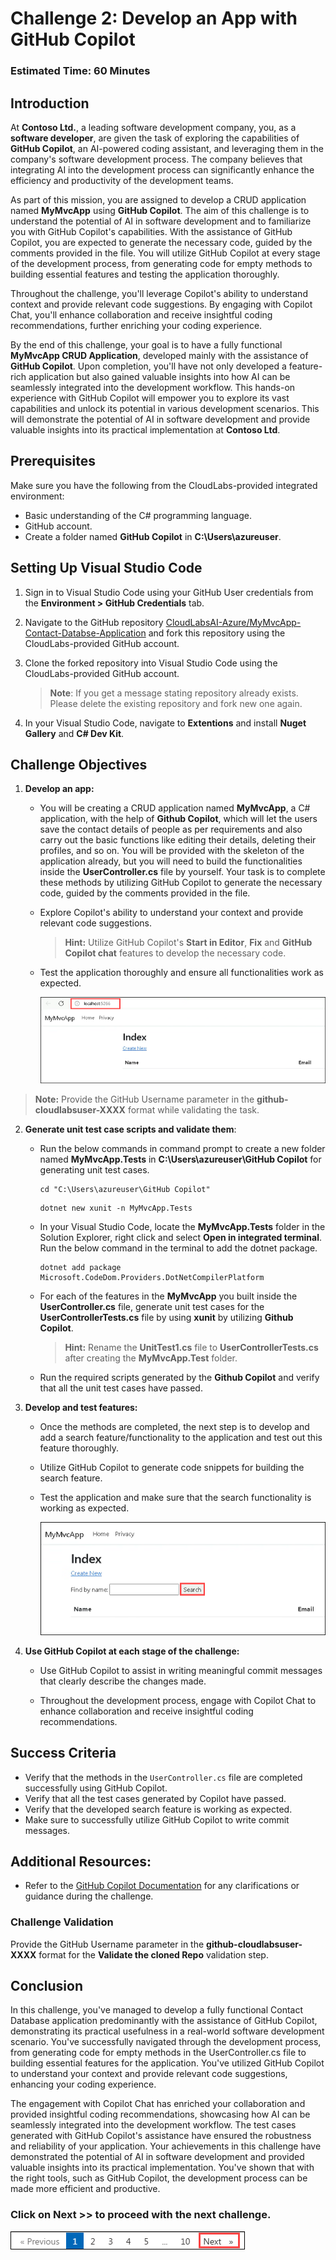 # Challenge 2: Develop an App with GitHub Copilot

### Estimated Time: 60 Minutes
  
## Introduction  

At **Contoso Ltd.**, a leading software development company, you, as a **software developer**, are given the task of exploring the capabilities of **GitHub Copilot**, an AI-powered coding assistant, and leveraging them in the company's software development process. The company believes that integrating AI into the development process can significantly enhance the efficiency and productivity of the development teams.

As part of this mission, you are assigned to develop a CRUD application named **MyMvcApp** using **GitHub Copilot**. The aim of this challenge is to understand the potential of AI in software development and to familiarize you with GitHub Copilot's capabilities. With the assistance of GitHub Copilot, you are expected to generate the necessary code, guided by the comments provided in the file. You will utilize GitHub Copilot at every stage of the development process, from generating code for empty methods to building essential features and testing the application thoroughly.

Throughout the challenge, you'll leverage Copilot's ability to understand context and provide relevant code suggestions. By engaging with Copilot Chat, you'll enhance collaboration and receive insightful coding recommendations, further enriching your coding experience.

By the end of this challenge, your goal is to have a fully functional **MyMvcApp CRUD Application**, developed mainly with the assistance of **GitHub Copilot**. Upon completion, you'll have not only developed a feature-rich application but also gained valuable insights into how AI can be seamlessly integrated into the development workflow. This hands-on experience with GitHub Copilot will empower you to explore its vast capabilities and unlock its potential in various development scenarios. This will demonstrate the potential of AI in software development and provide valuable insights into its practical implementation at **Contoso Ltd**.
  
## Prerequisites

Make sure you have the following from the CloudLabs-provided integrated environment:

- Basic understanding of the C# programming language.  
- GitHub account.
- Create a folder named **GitHub Copilot** in **C:\Users\azureuser**.

## Setting Up Visual Studio Code

1. Sign in to Visual Studio Code using your GitHub User credentials from the **Environment > GitHub Credentials** tab.

2. Navigate to the GitHub repository [CloudLabsAI-Azure/MyMvcApp-Contact-Databse-Application](https://github.com/CloudLabsAI-Azure/MyMvcApp-Contact-Databse-Application) and fork this repository using the CloudLabs-provided GitHub account.
   
3. Clone the forked repository into Visual Studio Code using the CloudLabs-provided GitHub account.

   >**Note**: If you get a message stating repository already exists. Please delete the existing repository and fork new one again.

4. In your Visual Studio Code, navigate to **Extentions** and install **Nuget Gallery** and **C# Dev Kit**.

## Challenge Objectives  

1. **Develop an app:** 

      - You will be creating a CRUD application named **MyMvcApp**, a C# application, with the help of **Github Copilot**, which will let the users save the contact details of people as per requirements and also carry out the basic functions like editing their details, deleting their profiles, and so on. You will be provided with the skeleton of the application already, but you will need to build the functionalities inside the **UserController.cs** file by yourself. Your task is to complete these methods by utilizing GitHub Copilot to generate the necessary code, guided by the comments provided in the file.

      - Explore Copilot's ability to understand your context and provide relevant code suggestions.

        >**Hint:** Utilize GitHub Copilot's **Start in Editor**, **Fix** and **GitHub Copilot chat** features to develop the necessary code.

      - Test the application thoroughly and ensure all functionalities work as expected.
  
        ![](../../media/challenge3-mymvcapp-localhost.png)

   <validation step="daaa3f6f-00f1-437a-8f35-01b59fb2da41" />

   <validation step="c7f107a0-97a2-4442-9cef-b14297fd5b7a" />

  >**Note:** Provide the GitHub Username parameter in the **github-cloudlabsuser-XXXX** format while validating the task.

2. **Generate unit test case scripts and validate them**:

      - Run the below commands in command prompt to create a new folder named **MyMvcApp.Tests** in **C:\Users\azureuser\GitHub Copilot** for generating unit test cases.

        ```
        cd "C:\Users\azureuser\GitHub Copilot"
        ```
        ```
        dotnet new xunit -n MyMvcApp.Tests
        ```

      - In your Visual Studio Code, locate the **MyMvcApp.Tests** folder in the Solution Explorer, right click and select **Open in integrated terminal**. Run the below command in the terminal to add the dotnet package.

        ```
        dotnet add package Microsoft.CodeDom.Providers.DotNetCompilerPlatform
        ```
        
      - For each of the features in the **MyMvcApp** you built inside the **UserController.cs** file, generate unit test cases for the **UserControllerTests.cs** file by using **xunit** by utilizing **Github Copilot**.
        
        >**Hint:** Rename the **UnitTest1.cs** file to **UserControllerTests.cs** after creating the **MyMvcApp.Test** folder.

      - Run the required scripts generated by the **Github Copilot** and verify that all the unit test cases have passed.

3. **Develop and test features:** 

      - Once the methods are completed, the next step is to develop and add a search feature/functionality to the application and test out this feature thoroughly.
        
      - Utilize GitHub Copilot to generate code snippets for building the search feature.

      - Test the application and make sure that the search functionality is working as expected.
  
        ![](../../media/challenge3-mymvcapp-search.png)

4. **Use GitHub Copilot at each stage of the challenge:** 

      - Use GitHub Copilot to assist in writing meaningful commit messages that clearly describe the changes made.

      - Throughout the development process, engage with Copilot Chat to enhance collaboration and receive insightful coding recommendations.
  
## Success Criteria  

- Verify that the methods in the `UserController.cs` file are completed successfully using GitHub Copilot.
- Verify that all the test cases generated by Copilot have passed.  
- Verify that the developed search feature is working as expected.    
- Make sure to successfully utilize GitHub Copilot to write commit messages.

## Additional Resources:

- Refer to the [GitHub Copilot Documentation](https://github.com/github/copilot-docs) for any clarifications or guidance during the challenge.
  
### Challenge Validation

Provide the GitHub Username parameter in the **github-cloudlabsuser-XXXX** format for the **Validate the cloned Repo** validation step.

## Conclusion  
In this challenge, you've managed to develop a fully functional Contact Database application predominantly with the assistance of GitHub Copilot, demonstrating its practical usefulness in a real-world software development scenario.
You've successfully navigated through the development process, from generating code for empty methods in the UserController.cs file to building essential features for the application. You've utilized GitHub Copilot to understand your context and provide relevant code suggestions, enhancing your coding experience.

The engagement with Copilot Chat has enriched your collaboration and provided insightful coding recommendations, showcasing how AI can be seamlessly integrated into the development workflow. The test cases generated with GitHub Copilot's assistance have ensured the robustness and reliability of your application. Your achievements in this challenge have demonstrated the potential of AI in software development and provided valuable insights into its practical implementation. You've shown that with the right tools, such as GitHub Copilot, the development process can be made more efficient and productive.
  
### Click on Next >> to proceed with the next challenge.

![](../../media/next-page.png)

